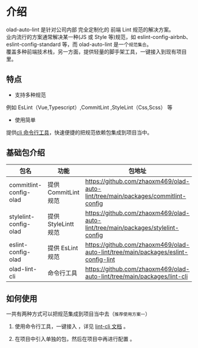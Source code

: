 # 介绍

olad-auto-lint 是针对公司内部 完全定制化的 前端 Lint 规范的解决方案。  
业内流行的方案通常解决某一种(JS 或 Style 等)规范，如 eslint-config-airbnb、eslint-config-standard 等，而 olad-auto-lint 是一个`规范集合`。  
覆盖多种前端技术栈，另一方面，提供轻量的脚手架工具，一键接入到现有项目里。

## 特点

- 支持多种规范

例如 EsLint（Vue,Typescript）,CommitLint ,StyleLint（Css,Scss） 等

- 使用简单

提供[cli 命令行工具](/cli/intro)，快速便捷的把规范依赖包集成到项目当中。

## 基础包介绍

| 包名                   | 功能                 | 包地址                                                                            |
| ---------------------- | -------------------- | --------------------------------------------------------------------------------- |
| commitlint-config-olad | 提供 CommitLint 规范 | https://github.com/zhaoxm469/olad-auto-lint/tree/main/packages/commitlint-config  |
| stylelint-config-olad  | 提供 StyleLintt 规范 | https://github.com/zhaoxm469/olad-auto-lint/tree/main/packages/stylelint-config   |
| eslint-config-olad     | 提供 EsLint 规范     | https://github.com/zhaoxm469/olad-auto-lint/tree/main/packages/eslint-config-lint |
| olad-lint-cli          | 命令行工具           | https://github.com/zhaoxm469/olad-auto-lint/tree/main/packages/lint-cli           |

## 如何使用

一共有两种方式可以把规范集成到项目当中去（`推荐使用方案一`）

1. 使用命令行工具，一键接入 ，详见 [lint-cli 文档](/cli/intro) 。

2. 在项目中引入单独的包，然后在项目中再进行配置 。
